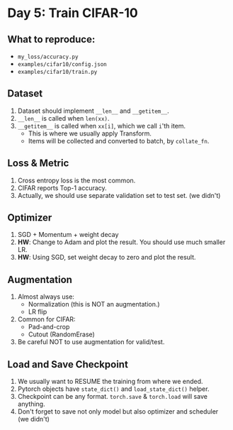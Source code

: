 # Day 5: Train CIFAR-10

## What to reproduce:

* `my_loss/accuracy.py`
* `examples/cifar10/config.json`
* `examples/cifar10/train.py`

## Dataset

1. Dataset should implement `__len__` and `__getitem__`.
2. `__len__` is called when `len(xx)`.
3. `__getitem__` is called when `xx[i]`, which we call `i`'th item.
    * This is where we usually apply Transform.
    * Items will be collected and converted to batch, by `collate_fn`.

## Loss & Metric

1. Cross entropy loss is the most common.
2. CIFAR reports Top-1 accuracy.
3. Actually, we should use separate validation set to test set. (we didn't)

## Optimizer

1. SGD + Momentum + weight decay
2. **HW**: Change to Adam and plot the result. You should use much smaller LR.
3. **HW**: Using SGD, set weight decay to zero and plot the result.

## Augmentation

1. Almost always use:
    * Normalization (this is NOT an augmentation.)
    * LR flip
2. Common for CIFAR:
    * Pad-and-crop
    * Cutout (RandomErase)
3. Be careful NOT to use augmentation for valid/test.

## Load and Save Checkpoint

1. We usually want to RESUME the training from where we ended.
2. Pytorch objects have `state_dict()` and `load_state_dict()` helper.
3. Checkpoint can be any format. `torch.save` & `torch.load` will save anything.
4. Don't forget to save not only model but also optimizer and scheduler (we didn't)